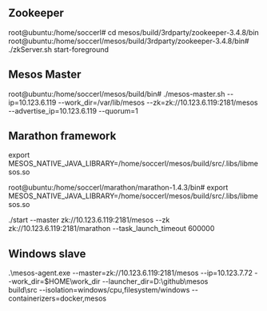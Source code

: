 
## Zookeeper

root@ubuntu:/home/soccerl# cd mesos/build/3rdparty/zookeeper-3.4.8/bin
root@ubuntu:/home/soccerl/mesos/build/3rdparty/zookeeper-3.4.8/bin#  ./zkServer.sh start-foreground


##  Mesos Master 
root@ubuntu:/home/soccerl/mesos/build/bin# ./mesos-master.sh --ip=10.123.6.119 --work_dir=/var/lib/mesos --zk=zk://10.123.6.119:2181/mesos --advertise_ip=10.123.6.119 --quorum=1


## Marathon framework
export MESOS_NATIVE_JAVA_LIBRARY=/home/soccerl/mesos/build/src/.libs/libmesos.so 

root@ubuntu:/home/soccerl/marathon/marathon-1.4.3/bin# export MESOS_NATIVE_JAVA_LIBRARY=/home/soccerl/mesos/build/src/.libs/libmesos.so

 ./start --master zk://10.123.6.119:2181/mesos --zk zk://10.123.6.119:2181/marathon --task_launch_timeout 600000


## Windows slave

 .\mesos-agent.exe --master=zk://10.123.6.119:2181/mesos --ip=10.123.7.72 --work_dir=$HOME\work_dir --launcher_dir=D:\github\mesos\
build\src --isolation=windows/cpu,filesystem/windows --containerizers=docker,mesos

